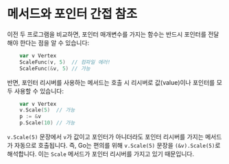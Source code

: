 # 메서드와 포인터 간접 참조

이전 두 프로그램을 비교하면, 포인터 매개변수를 가지는 함수는 반드시 포인터를 전달해야 한다는 점을 알 수 있습니다:

```go
	var v Vertex
	ScaleFunc(v, 5)  // 컴파일 에러!
	ScaleFunc(&v, 5) // 가능
```

반면, 포인터 리시버를 사용하는 메서드는 호출 시 리시버로 값(value)이나 포인터를 모두 사용할 수 있습니다:

```go
	var v Vertex
	v.Scale(5)  // 가능
	p := &v
	p.Scale(10) // 가능
```

`v.Scale(5)` 문장에서 `v`가 값이고 포인터가 아니더라도 포인터 리시버를 가지는 메서드가 자동으로 호출됩니다. 즉, Go는 편의를 위해 `v.Scale(5)` 문장을 `(&v).Scale(5)`로 해석합니다. 이는 `Scale` 메서드가 포인터 리시버를 가지고 있기 때문입니다.